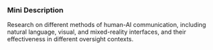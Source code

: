 ### Mini Description

Research on different methods of human-AI communication, including natural language, visual, and mixed-reality interfaces, and their effectiveness in different oversight contexts.
